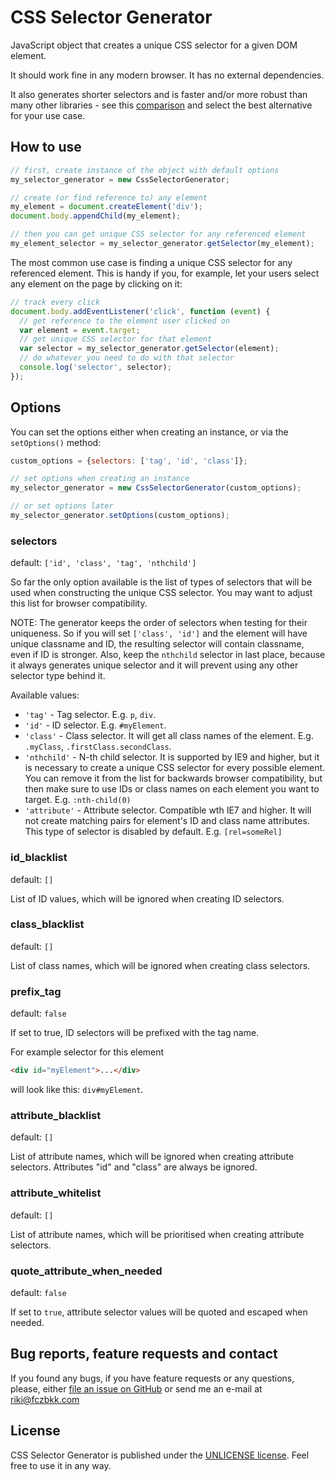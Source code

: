 # CSS Selector Generator

JavaScript object that creates a unique CSS selector for a given DOM element.

It should work fine in any modern browser. It has no external dependencies.

It also generates shorter selectors and is faster and/or more robust than many other libraries - see this [comparison](https://github.com/fczbkk/css-selector-generator-benchmark) and select the best alternative for your use case.

## How to use

```javascript
// first, create instance of the object with default options
my_selector_generator = new CssSelectorGenerator;

// create (or find reference to) any element
my_element = document.createElement('div');
document.body.appendChild(my_element);

// then you can get unique CSS selector for any referenced element
my_element_selector = my_selector_generator.getSelector(my_element);
```

The most common use case is finding a unique CSS selector for any referenced element. This is handy if you, for example, let your users select any element on the page by clicking on it:

```javascript
// track every click
document.body.addEventListener('click', function (event) {
  // get reference to the element user clicked on
  var element = event.target;
  // get unique CSS selector for that element
  var selector = my_selector_generator.getSelector(element);
  // do whatever you need to do with that selector
  console.log('selector', selector);
});
```

## Options

You can set the options either when creating an instance, or via the `setOptions()` method:

```javascript
custom_options = {selectors: ['tag', 'id', 'class']};

// set options when creating an instance
my_selector_generator = new CssSelectorGenerator(custom_options);

// or set options later
my_selector_generator.setOptions(custom_options);
```

### selectors

default: `['id', 'class', 'tag', 'nthchild']`

So far the only option available is the list of types of selectors that will be used when constructing the unique CSS selector. You may want to adjust this list for browser compatibility.

NOTE: The generator keeps the order of selectors when testing for their uniqueness. So if you will set `['class', 'id']` and the element will have unique classname and ID, the resulting selector will contain classname, even if ID is stronger. Also, keep the `nthchild` selector in last place, because it always generates unique selector and it will prevent using any other selector type behind it.

Available values:

- `'tag'` - Tag selector. E.g. `p`, `div`.
- `'id'` - ID selector. E.g. `#myElement`.
- `'class'` - Class selector. It will get all class names of the element. E.g. `.myClass`, `.firstClass.secondClass`.
- `'nthchild'` - N-th child selector. It is supported by IE9 and higher, but it is necessary to create a unique CSS selector for every possible element. You can remove it from the list for backwards browser compatibility, but then make sure to use IDs or class names on each element you want to target. E.g. `:nth-child(0)`
- `'attribute'` - Attribute selector. Compatible wth IE7 and higher. It will not create matching pairs for element's ID and class name attributes. This type of selector is disabled by default. E.g. `[rel=someRel]`

### id_blacklist

default: `[]`

List of ID values, which will be ignored when creating ID selectors.

### class_blacklist

default: `[]`

List of class names, which will be ignored when creating class selectors.


### prefix_tag

default: `false`

If set to true, ID selectors will be prefixed with the tag name.

For example selector for this element

```html
<div id="myElement">...</div>
```

will look like this: `div#myElement`.

### attribute_blacklist

default: `[]`

List of attribute names, which will be ignored when creating attribute selectors. Attributes "id" and "class" are always be ignored.

### attribute_whitelist

default: `[]`

List of attribute names, which will be prioritised when creating attribute selectors.

### quote_attribute_when_needed

default: `false`

If set to `true`, attribute selector values will be quoted and escaped when needed.

## Bug reports, feature requests and contact

If you found any bugs, if you have feature requests or any questions, please, either [file an issue on GitHub][1] or send me an e-mail at [riki@fczbkk.com][2]

## License

CSS Selector Generator is published under the [UNLICENSE license][3]. Feel free to use it in any way.


  [1]: https://github.com/fczbkk/css-selector-generator/issues
  [2]: mailto:riki@fczbkk.com?subject=CSSSelectorGenerator
  [3]: https://github.com/fczbkk/css-selector-generator/blob/master/UNLICENSE
